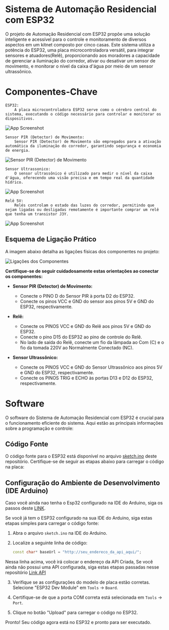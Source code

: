 
# Sistema de Automação Residencial com ESP32

O projeto de Automação Residencial com ESP32 propõe uma solução inteligente e acessível para o controle e monitoramento de diversos aspectos em um kitnet composto por cinco casas. Este sistema utiliza a potência do ESP32, uma placa microcontroladora versátil, para integrar sensores e atuadores(Relê), proporcionando aos moradores a capacidade de gerenciar a iluminação do corredor, ativar ou desativar um sensor de movimento, e monitorar o nível da caixa d'água por meio de um sensor ultrassônico.

# Componentes-Chave

    ESP32:
        A placa microcontroladora ESP32 serve como o cérebro central do     sistema, executando o código necessário para controlar e monitorar os dispositivos.

![App Screenshot](https://raw.githubusercontent.com/BrunoAlbuMaia/Home_-automation-Esp32-/Master/img/ESP32-C3-DEVKITM-1.jpg)


    Sensor PIR (Detector) de Movimento:
        Sensor PIR (Detector) de Movimento são empregados para a ativação automática da iluminação do corredor, garantindo segurança e economia de energia.

![Sensor PIR (Detector) de Movimento](https://github.com/BrunoAlbuMaia/Home_-automation-Esp32-/blob/Master/img/Sensor%20de%20Movimento.png?raw=true)
    
    Sensor Ultrassonico:
        O sensor ultrassônico é utilizado para medir o nível da caixa d'água, oferecendo uma visão precisa e em tempo real da quantidade hídrico.

![App Screenshot](https://github.com/BrunoAlbuMaia/Home_-automation-Esp32-/blob/Master/img/Sensor%20Ultrassonico.png?raw=true)

    Relê 5V:
        Relés controlam o estado das luzes do corredor, permitindo que sejam ligadas ou desligadas remotamente é importante comprar um relê que tenha um transistor J3Y.

![App Screenshot](https://github.com/BrunoAlbuMaia/Home_-automation-Esp32-/blob/Master/img/Rel%C3%AA%205V.png?raw=true)


## Esquema de Ligação Prático

A imagem abaixo detalha as ligações físicas dos componentes no projeto:

![Ligações dos Componentes](https://github.com/BrunoAlbuMaia/Home_-automation-Esp32-/blob/Master/img/IOT2D.png?raw=true)

**Certifique-se de seguir cuidadosamente estas orientações ao conectar os componentes:**

- **Sensor PIR (Detector) de Movimento:**
  - Conecte o PINO D do Sensor PIR à porta D2 do ESP32.
  - Conecte os pinos VCC e GND do sensor aos pinos 5V e GND do ESP32, respectivamente.

- **Relê:**
  - Conecte os PINOS VCC e GND do Relê aos pinos 5V e GND do ESP32.
  - Conecte o pino D15 do ESP32 ao pino de controle do Relê.
  - No lado de saída do Relê, conecte um fio da lâmpada ao Com (C) e o fio da tomada 220V ao Normalmente Conectado (NC).

- **Sensor Ultrassônico:**
  - Conecte os PINOS VCC e GND do Sensor Ultrassônico aos pinos 5V e GND do ESP32, respectivamente.
  - Conecte os PINOS TRIG e ECHO às portas D13 e D12 do ESP32, respectivamente.

# Software

O software do Sistema de Automação Residencial com ESP32 é crucial para o funcionamento eficiente do sistema. Aqui estão as principais informações sobre a programação e controle:

## Código Fonte

O código fonte para o ESP32 está disponível no arquivo [sketch.ino](https://github.com/BrunoAlbuMaia/Home_-automation-Esp32-/blob/Master/sketch.ino)
 deste repositório. Certifique-se de seguir as etapas abaixo para carregar o código na placa:

## Configuração do Ambiente de Desenvolvimento (IDE Arduino)
Caso você ainda nao tenha o Esp32 configurado na IDE do Arduino, siga os passos deste [LINK](https://www.crescerengenharia.com/post/instalando-esp32-arduino).

Se você já tem o ESP32 configurado na sua IDE do Arduino, siga estas etapas simples para carregar o código fonte:

1. Abra o arquivo `sketch.ino` na IDE do Arduino.

2. Localize a seguinte linha de código:

   ```cpp
   const char* baseUrl = "http://seu_endereco_da_api_aqui/";
Nessa linha acima, você irá colocar o endereço da API Criada, Se você ainda não possui uma API configurada, siga estas etapas passadas nesse repositório
[Link API](https://github.com/BrunoAlbuMaia/Home_-automation-Esp32-/blob/Master/sketch.ino)

3. Verifique se as configurações do modelo de placa estão corretas. Selecione "ESP32 Dev Module" em `Tools` -> `Board`.

4. Certifique-se de que a porta COM correta está selecionada em `Tools` -> `Port`.

5. Clique no botão "Upload" para carregar o código no ESP32.

Pronto! Seu código agora está no ESP32 e pronto para ser executado.


